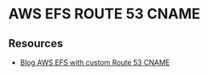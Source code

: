 # AWS EFS ROUTE 53 CNAME

## Resources

- [Blog AWS EFS with custom Route 53 CNAME](https://www.yobyot.com/aws/how-to-use-route-53-private-dns-with-efs-mount-targets/2015/08/20/)
